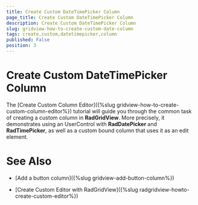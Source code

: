 ```yaml
---
title: Create Custom DateTimePicker Column
page_title: Create Custom DateTimePicker Column
description: Create Custom DateTimePicker Column
slug: gridview-how-to-create-custom-date-column
tags: create,custom,datetimepicker,column
published: False
position: 3
---
```


# Create Custom DateTimePicker Column

The [Create Custom Column Editor]({%slug gridview-how-to-create-custom-column-editor%}) tutorial will guide you through the common task of creating a custom column in __RadGridView__. More precisely, it demonstrates using an UserControl with __RadDatePicker__ and __RadTimePicker__, as well as a custom bound column that uses it as an edit element.

# See Also

 * [Add a button column]({%slug gridview-add-button-column%})

 * [Create Custom Editor with RadGridView]({%slug radgridview-howto-create-custom-editor%})
